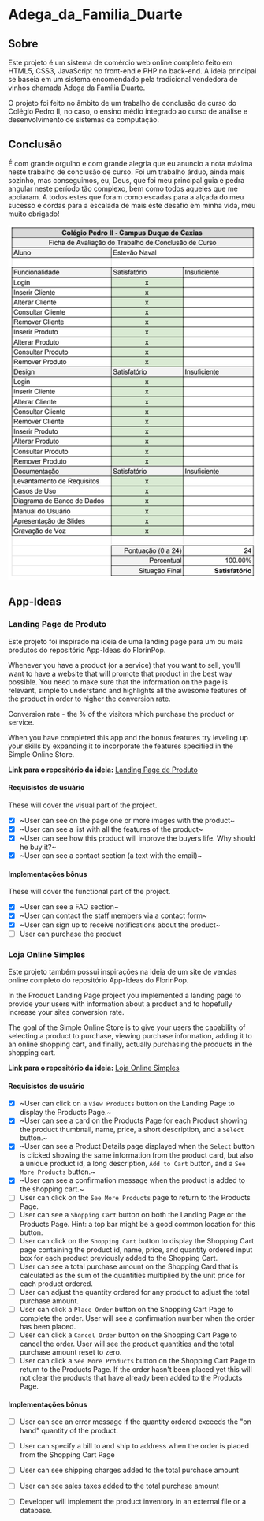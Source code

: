 # Adega_da_Familia_Duarte

## Sobre
Este projeto é um sistema de comércio web online completo feito em HTML5, CSS3, JavaScript no front-end e PHP no back-end. A ideia principal se baseia em um sistema encomendado pela tradicional vendedora de vinhos chamada Adega da Família Duarte.

O projeto foi feito no âmbito de um trabalho de conclusão de curso do Colégio Pedro II, no caso, o ensino médio integrado ao curso de análise e desenvolvimento de sistemas da computação.

## Conclusão
É com grande orgulho e com grande alegria que eu anuncio a nota máxima neste trabalho de conclusão de curso. Foi um trabalho árduo, ainda mais sozinho, mas conseguimos, eu, Deus, que foi meu principal guia e pedra angular neste período tão complexo, bem como todos aqueles que me apoiaram. A todos estes que foram como escadas para a alçada do meu sucesso e cordas para a escalada de mais este desafio em minha vida, meu muito obrigado!

![](src/assets/site/premiacaoTCC01.PNG)

## App-Ideas

### Landing Page de Produto
Este projeto foi inspirado na ideia de uma landing page para um ou mais produtos do repositório App-Ideas do FlorinPop.

Whenever you have a product (or a service) that you want to sell, you'll want to have a website that will promote that product in the best way possible. You need to make sure that the information on the page is relevant, simple to understand and highlights all the awesome features of the product in order to higher the conversion rate.

Conversion rate - the % of the visitors which purchase the product or service.

When you have completed this app and the bonus features try leveling up your skills by expanding it to incorporate the features specified in the Simple Online Store.

**Link para o repositório da ideia:** [Landing Page de Produto](https://github.com/florinpop17/app-ideas/blob/master/Projects/1-Beginner/Product-Landing-Page.md)

#### Requisistos de usuário

These will cover the visual part of the project.

-   [X] ~User can see on the page one or more images with the product~
-   [X] ~User can see a list with all the features of the product~
-   [X] ~User can see how this product will improve the buyers life. Why should he buy it?~
-   [X] ~User can see a contact section (a text with the email)~

#### Implementações bônus

These will cover the functional part of the project.

-   [X] ~User can see a FAQ section~
-   [X] ~User can contact the staff members via a contact form~
-   [X] ~User can sign up to receive notifications about the product~
-   [ ] User can purchase the product

### Loja Online Simples
Este projeto também possui inspirações na ideia de um site de vendas online completo do repositório App-Ideas do FlorinPop.

In the Product Landing Page project you implemented a landing page to provide your users with information about a product and to hopefully increase your sites conversion rate.

The goal of the Simple Online Store is to give your users the capability of selecting a product to purchase, viewing purchase information, adding it to an online shopping cart, and finally, actually purchasing the products in the shopping cart.

**Link para o repositório da ideia:** [Loja Online Simples](https://github.com/florinpop17/app-ideas/blob/master/Projects/2-Intermediate/Simple-Online-Store.md)

#### Requisistos de usuário

-   [X] ~User can click on a `View Products` button on the Landing Page to 
display the Products Page.~
-   [X] ~User can see a card on the Products Page for each
Product showing the product thumbnail, name, price, a short description,
and a `Select` button.~
-   [x] ~User can see a Product Details page displayed when the `Select` button
is clicked showing the same information from the product card, but also a 
unique product id, a long description, `Add to Cart` button, and a 
`See More Products` button.~
-   [X] ~User can see a confirmation message when the product is added to the
shopping cart.~
-   [ ] User can click on the `See More Products` page to return to the 
Products Page. 
-   [ ] User can see a `Shopping Cart` button on both the Landing
Page or the Products Page. Hint:  a top bar might be a good common location
for this button.
-   [ ] User can click on the `Shopping Cart` button to display the Shopping
Cart page containing the product id, name, price, and quantity
ordered input box for each product previously added to the Shopping Cart.
-   [ ] User can see a total purchase amount on the Shopping Card that is
calculated as the sum of the quantities multiplied by the unit price for each
product ordered.
-   [ ] User can adjust the quantity ordered for any product to adjust the
total purchase amount. 
-   [ ] User can click a `Place Order` button on the Shopping Cart Page to 
complete the order. User will see a confirmation number when the order has been
placed.
-   [ ] User can click a `Cancel Order` button on the Shopping Cart Page to 
cancel the order. User will see the product quantities and the total purchase
amount reset to zero.
-   [ ] User can click a `See More Products` button on the Shopping Cart Page
to return to the Products Page. If the order hasn't been placed yet this will
not clear the products that have already been added to the Products Page.

#### Implementações bônus

-   [ ] User can see an error message if the quantity ordered exceeds the 
"on hand" quantity of the product.
-   [ ] User can specify a bill to and ship to address when the order is
placed from the Shopping Cart Page
-   [ ] User can see shipping charges added to the total purchase amount
-   [ ] User can see sales taxes added to the total purchase amount
-   [ ] Developer will implement the product inventory in an external file or
a database.



